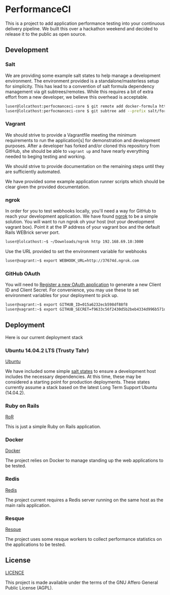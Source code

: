 # PerformanceCI

This is a project to add application performance testing into your continuous
delivery pipeline. We built this over a hackathon weekend and decided to release
it to the public as open source.

## Development

### Salt

We are providing some example salt states to help manage a development
environment. The environment provided is a standalone/masterless setup for
simplicity. This has lead to a convention of salt formula dependency management
via git subtrees/remotes. While this requires a bit of extra effort from a new
developer, we believe this overhead is acceptable.

```bash
luser@lolcathost:perfocmanceci-core $ git remote add docker-formula https://github.com/saltstack-formulas/docker-formula.git
luser@lolcathost:perfocmanceci-core $ git subtree add --prefix salt/formulas/docker-formula docker-formula master --squash
```

### Vagrant

We should strive to provide a Vagrantfile meeting the minimum requirements to
run the application[s] for demonstration and development purposes. After a
developer has forked and/or cloned this repository from GitHub, she should be
able to `vagrant up` and have nearly everything needed to beging testing
and working.

We should strive to provide documentation on the remaining steps until they are
sufficiently automated.

We have provided some example application runner scripts which should be clear
given the provided documentation.

### ngrok

In order for you to test webhooks locally, you'll need a way for GitHub to
reach your development application. We have found [ngrok](https://ngrok.com)
to be a simple solution. You will want to run ngrok oh your host (not
your development vagrant box). Point it at the IP address of your vagrant box
and the default Rails WEBrick server port.

```bash
luser@lolcathost:~$ ~/Downloads/ngrok http 192.168.69.10:3000
```

Use the URL provided to set the environment variable for webhooks

```bash
luser@vagrant:~$ export WEBHOOK_URL=http://37674d.ngrok.com
```

### GitHub OAuth

You will need to [Register a new OAuth application](https://github.com/settings/applications/new)
to generate a new Client ID and Client Secret. For convenience, you may use
these to set environment variables for your deployment to pick up.

```bash
luser@vagrant:~$ export GITHUB_ID=015a6232ecb598df88f8
luser@vagrant:~$ export GITHUB_SECRET=f9633c56f2430d5b2beb4334d996b571dbdef9f1
```

## Deployment

Here is our current deployment stack

### Ubuntu 14.04.2 LTS (Trusty Tahr)

[Ubuntu](http://releases.ubuntu.com/trusty/)

We have included some simple [salt states](salt/roots/) to ensure a development
host includes the necessary dependencies. At this time, these may be considered
a starting point for production deployments. These states currently assume
a stack based on the latest Long Term Support Ubuntu (14.04.2).

### Ruby on Rails

[RoR](http://rubyonrails.org/)

This is just a simple Ruby on Rails application.

### Docker

[Docker](https://www.docker.io/)

The project relies on Docker to manage standing up the web applications to be
tested.

### Redis

[Redis](http://redis.io/)

The project current requires a Redis server running on the same host as the
main rails application.

### Resque

[Resque](https://github.com/resque/resque)

The project uses some resque workers to collect performance statistics on the
applications to be tested.

## License

[LICENCE](LICENSE)

This project is made available under the terms of the GNU Affero General Public
License (AGPL).
